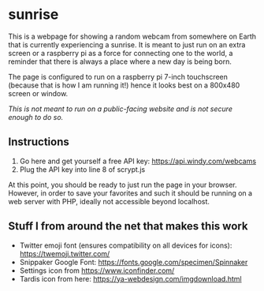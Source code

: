 # sunrise

This is a webpage for showing a random webcam from somewhere on Earth that is currently experiencing a sunrise. It is meant to just run on an extra screen or a raspberry pi as a force for connecting one to the world, a reminder that there is always a place where a new day is being born.

The page is configured to run on a raspberry pi 7-inch touchscreen (because that is how I am running it!) hence it looks best on a 800x480 screen or window. 

*This is not meant to run on a public-facing website and is not secure enough to do so.* 

## Instructions

1. Go here and get yourself a free API key: https://api.windy.com/webcams
2. Plug the API key into line 8 of scrypt.js

At this point, you should be ready to just run the page in your browser. However, in order to save your favorites and such it should be running on a web server with PHP, ideally not accessible beyond localhost. 

## Stuff I from around the net that makes this work

- Twitter emoji font (ensures compatibility on all devices for icons): https://twemoji.twitter.com/
- Snippaker Google Font: https://fonts.google.com/specimen/Spinnaker
- Settings icon from https://www.iconfinder.com/
- Tardis icon from here: https://ya-webdesign.com/imgdownload.html

